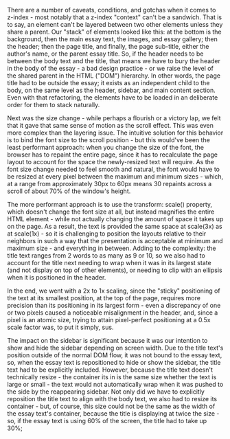 There are a number of caveats, conditions, and gotchas when it comes to z-index - most notably that a z-index "context" can't be a sandwich. That is to say, an element can't be layered between two other elements unless they share a parent. Our "stack" of elements looked like this: at the bottom is the background, then the main essay text, the images, and essay gallery; then the header; then the page title, and finally, the page sub-title, either the author's name, or the parent essay title. So, if the header needs to be between the body text and the title, that means we have to bury the header in the body of the essay - a bad design practice - or we raise the level of the shared parent in the HTML ("DOM") hierarchy. In other words, the page title had to be outside the essay; it exists as an independent child to the body, on the same level as the header, sidebar, and main content section. Even with that refactoring, the elements have to be loaded in an deliberate order for them to stack naturally.

Next was the size change - while perhaps a flourish or a victory lap, we felt that it gave that same sense of motion as the scroll effect. This was even more complex than the layering issue. The intuitive solution for this behavior is to bind the font size to the scroll position - but this would've been the least performant approach: when you change the size of the font, the browser has to repaint the entire page, since it has to recalculate the page layout to account for the space the newly-resized text will require. As the font size change needed to feel smooth and natural, the font would have to be resized at every pixel between the maximum and minimum sizes - which, at a range from approximately 30px to 60px means 30 repaints across a scroll of about 70% of the window's height.

The more performant approach is to use the transform: scale() property, which doesn't change the font size at all, but instead magnifies the entire HTML element - while not actually changing the amount of space it takes up on the page. As a result, the text is provided the same space at scale(3x) as at scale(1x) - so it is challenging to position the layouts relative to their neighbors in such a way that the presentation is acceptable at minimum and maximum size - and everything in between. Adding to the complexity: the title text ranges from 2 words to as many as 9 or 10, so we also had to account for the title next needing to wrap when it was in its largest state (and not display on top of other elements), or needing to clip with an ellipsis when it is positioned in the header.

In the end, we went with a 2x to 1x scaling, since the "sticky" positioning of the text at its smallest position, at the top of the page, requires more precision than its positioning in its largest form - even a discrepancy of one or two pixels caused a noticeable misalignment in the header, and, since a pixel is an atomic size, trying to attain pixel-perfect positioning at a 0.5x scale factor was, to put it simply, sus.

The impact on the sidebar is significant because it was our intention to show and hide the sidebar depending on screen width. Due to the title text's position outside of the normal DOM flow, it was not bound to the essay text, so, when the essay text is repositioned to hide or show the sidebar, the title text had to be explicitly included. However, because the title text doesn't technically resize - the container its in is the same size whether the text is large or small - the text would not automatically wrap when it was pushed to the side by the reappearing sidebar. Not only did we have to explicitly reposition the title text to align with the body text, we also had to resize its container - but, of course, this size could not be the same as the width of the essay text's container, because the title is displaying at twice the size - so, if the essay text is using 60% of the screen, the title had to take up 30%;
